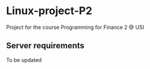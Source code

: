 # Linux-project-P2
Project for the course Programming for Finance 2 @ USI

## Server requirements

To be updated
